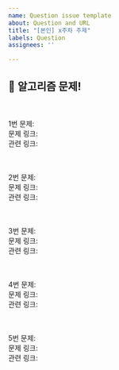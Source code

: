 ```yaml
---
name: Question issue template
about: Question and URL
title: "[본인] x주차 주제"
labels: Question
assignees: ''

---
```

<!--
12/27 Array_And_Hashing_And_Stack
01/03 Two_Pointers_And_Sliding_Window
01/10 Binary_Search_And_Linked_List
01/17 Tree
01/24 Heap_And_Priority_Queue_And_Intervals
01/31 Backtracking
02/07 Graph
02/14 1D_DP
02/21 2D_DP
02/28 Greedy

## 제목 : [출제자] x주차 주제

<br> eg. [최원준] 1주차 Arrays -->

## 🔨 알고리즘 문제!
<br><br>1번 문제: 
<br>문제 링크: 
<br>관련 링크: 

<br><br>2번 문제: 
<br>문제 링크: 
<br>관련 링크: 

<br><br>3번 문제: 
<br>문제 링크: 
<br>관련 링크: 

<br><br>4번 문제: 
<br>문제 링크: 
<br>관련 링크: 

<br><br>5번 문제: 
<br>문제 링크: 
<br>관련 링크: 
<br>

